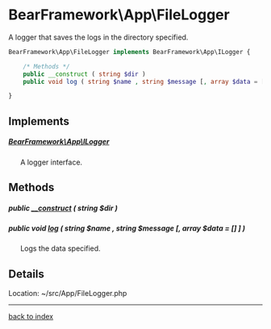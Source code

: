 # BearFramework\App\FileLogger

A logger that saves the logs in the directory specified.

```php
BearFramework\App\FileLogger implements BearFramework\App\ILogger {

	/* Methods */
	public __construct ( string $dir )
	public void log ( string $name , string $message [, array $data = [] ] )

}
```

## Implements

##### [BearFramework\App\ILogger](bearframework.app.ilogger.class.md)

&nbsp;&nbsp;&nbsp;&nbsp;&nbsp;&nbsp;A logger interface.

## Methods

##### public [__construct](bearframework.app.filelogger.__construct.method.md) ( string $dir )

##### public void [log](bearframework.app.filelogger.log.method.md) ( string $name , string $message [, array $data = [] ] )

&nbsp;&nbsp;&nbsp;&nbsp;&nbsp;&nbsp;Logs the data specified.

## Details

Location: ~/src/App/FileLogger.php

---

[back to index](index.md)

